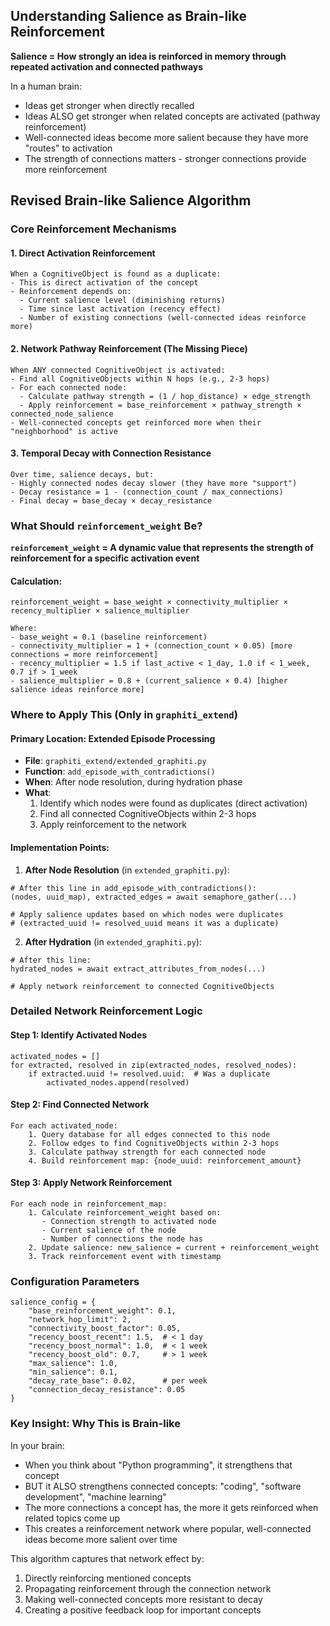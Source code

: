 ## Understanding Salience as Brain-like Reinforcement

**Salience = How strongly an idea is reinforced in memory through repeated activation and connected pathways**

In a human brain:
- Ideas get stronger when directly recalled
- Ideas ALSO get stronger when related concepts are activated (pathway reinforcement)
- Well-connected ideas become more salient because they have more "routes" to activation
- The strength of connections matters - stronger connections provide more reinforcement

## Revised Brain-like Salience Algorithm

### Core Reinforcement Mechanisms

#### 1. **Direct Activation Reinforcement**
```
When a CognitiveObject is found as a duplicate:
- This is direct activation of the concept
- Reinforcement depends on:
  - Current salience level (diminishing returns)
  - Time since last activation (recency effect)
  - Number of existing connections (well-connected ideas reinforce more)
```

#### 2. **Network Pathway Reinforcement** (The Missing Piece)
```
When ANY connected CognitiveObject is activated:
- Find all CognitiveObjects within N hops (e.g., 2-3 hops)
- For each connected node:
  - Calculate pathway strength = (1 / hop_distance) × edge_strength
  - Apply reinforcement = base_reinforcement × pathway_strength × connected_node_salience
- Well-connected concepts get reinforced more when their "neighborhood" is active
```

#### 3. **Temporal Decay with Connection Resistance**
```
Over time, salience decays, but:
- Highly connected nodes decay slower (they have more "support")
- Decay resistance = 1 - (connection_count / max_connections)
- Final decay = base_decay × decay_resistance
```

### What Should `reinforcement_weight` Be?

**`reinforcement_weight` = A dynamic value that represents the strength of reinforcement for a specific activation event**

#### Calculation:
```
reinforcement_weight = base_weight × connectivity_multiplier × recency_multiplier × salience_multiplier

Where:
- base_weight = 0.1 (baseline reinforcement)
- connectivity_multiplier = 1 + (connection_count × 0.05) [more connections = more reinforcement]
- recency_multiplier = 1.5 if last_active < 1_day, 1.0 if < 1_week, 0.7 if > 1_week
- salience_multiplier = 0.8 + (current_salience × 0.4) [higher salience ideas reinforce more]
```

### Where to Apply This (Only in `graphiti_extend`)

#### **Primary Location: Extended Episode Processing**
- **File**: `graphiti_extend/extended_graphiti.py`
- **Function**: `add_episode_with_contradictions()`
- **When**: After node resolution, during hydration phase
- **What**: 
  1. Identify which nodes were found as duplicates (direct activation)
  2. Find all connected CognitiveObjects within 2-3 hops
  3. Apply reinforcement to the network

#### **Implementation Points:**

1. **After Node Resolution** (in `extended_graphiti.py`):
```
# After this line in add_episode_with_contradictions():
(nodes, uuid_map), extracted_edges = await semaphore_gather(...)

# Apply salience updates based on which nodes were duplicates
# (extracted_uuid != resolved_uuid means it was a duplicate)
```

2. **After Hydration** (in `extended_graphiti.py`):
```
# After this line:
hydrated_nodes = await extract_attributes_from_nodes(...)

# Apply network reinforcement to connected CognitiveObjects
```

### Detailed Network Reinforcement Logic

#### **Step 1: Identify Activated Nodes**
```
activated_nodes = []
for extracted, resolved in zip(extracted_nodes, resolved_nodes):
    if extracted.uuid != resolved.uuid:  # Was a duplicate
        activated_nodes.append(resolved)
```

#### **Step 2: Find Connected Network**
```
For each activated_node:
    1. Query database for all edges connected to this node
    2. Follow edges to find CognitiveObjects within 2-3 hops
    3. Calculate pathway strength for each connected node
    4. Build reinforcement map: {node_uuid: reinforcement_amount}
```

#### **Step 3: Apply Network Reinforcement**
```
For each node in reinforcement_map:
    1. Calculate reinforcement_weight based on:
       - Connection strength to activated node
       - Current salience of the node
       - Number of connections the node has
    2. Update salience: new_salience = current + reinforcement_weight
    3. Track reinforcement event with timestamp
```

### Configuration Parameters
```
salience_config = {
    "base_reinforcement_weight": 0.1,
    "network_hop_limit": 2,
    "connectivity_boost_factor": 0.05,
    "recency_boost_recent": 1.5,  # < 1 day
    "recency_boost_normal": 1.0,  # < 1 week  
    "recency_boost_old": 0.7,     # > 1 week
    "max_salience": 1.0,
    "min_salience": 0.1,
    "decay_rate_base": 0.02,      # per week
    "connection_decay_resistance": 0.05
}
```

### Key Insight: Why This is Brain-like

In your brain:
- When you think about "Python programming", it strengthens that concept
- BUT it ALSO strengthens connected concepts: "coding", "software development", "machine learning"
- The more connections a concept has, the more it gets reinforced when related topics come up
- This creates a reinforcement network where popular, well-connected ideas become more salient over time

This algorithm captures that network effect by:
1. Directly reinforcing mentioned concepts
2. Propagating reinforcement through the connection network
3. Making well-connected concepts more resistant to decay
4. Creating a positive feedback loop for important concepts